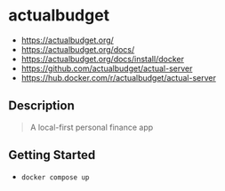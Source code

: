 # actualbudget

- https://actualbudget.org/
- https://actualbudget.org/docs/
- https://actualbudget.org/docs/install/docker
- https://github.com/actualbudget/actual-server
- https://hub.docker.com/r/actualbudget/actual-server

## Description

> A local-first personal finance app

## Getting Started

- `docker compose up`
